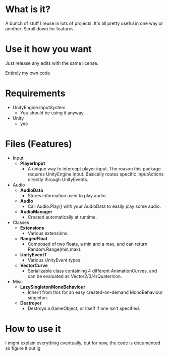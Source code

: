 # What is it?
A bunch of stuff I reuse in lots of projects. It's all pretty useful in one way or another. Scroll down for features.

# Use it how you want
Just release any edits with the same license.

Entirely my own code

# Requirements
* UnityEngine.InputSystem
  * You should be using it anyway
* Unity
  * yea

# Files (Features)
* Input
  * **PlayerInput**
    * A unique way to intercept player input. The reason this package requires UnityEngine.Input. Basically routes specific InputActions directly through UnityEvents.
* Audio
  * **AudioData**
    * Stores information used to play audio.
  * **Audio**
    * Call Audio.Play() with your AudioData to easily play some audio.
  * **AudioManager**
    * Created automatically at runtime.
* Classes
  * **Extensions**
    * Various extensions.
  * **RangedFloat**
    * Composed of two floats, a min and a max, and can return Random.Range(min,max).
  * **UnityEventT**
    * Various UnityEvent types.
  * **VectorCurve**
    * Serializable class containing 4 different AnimationCurves, and can be evaluated as Vector2/3/4/Quaternion.
* Misc
  * **LazySingletonMonoBehaviour**
    * Inherit from this for an easy created-on-demand MonoBehaviour singleton.
  * **Destroyer**
    * Destroys a GameObject, or itself if one isn't specified.

# How to use it
I might explain everything eventually, but for now, the code is documented so figure it out ig
